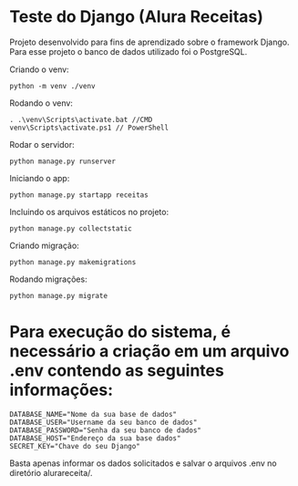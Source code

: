 # Teste do Django (Alura Receitas)

Projeto desenvolvido para fins de aprendizado sobre o framework Django.
Para esse projeto o banco de dados utilizado foi o PostgreSQL.

Criando o venv:

```
python -m venv ./venv
```

Rodando o venv:

```
. .\venv\Scripts\activate.bat //CMD
venv\Scripts\activate.ps1 // PowerShell
```

Rodar o servidor:

```
python manage.py runserver
```

Iniciando o app:

```
python manage.py startapp receitas
```

Incluindo os arquivos estáticos no projeto:

```
python manage.py collectstatic
```

Criando migração:

```
python manage.py makemigrations
```

Rodando migrações:

```
python manage.py migrate
```

# Para execução do sistema, é necessário a criação em um arquivo .env contendo as seguintes informações:

```
DATABASE_NAME="Nome da sua base de dados"
DATABASE_USER="Username da seu banco de dados"
DATABASE_PASSWORD="Senha da seu banco de dados"
DATABASE_HOST="Endereço da sua base dados"
SECRET_KEY="Chave do seu Django"
```

Basta apenas informar os dados solicitados e salvar o arquivos .env no diretório alurareceita/.